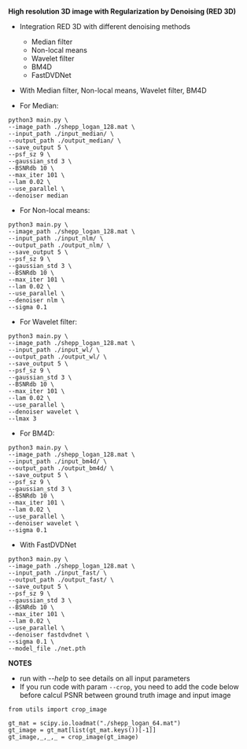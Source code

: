 **High resolution 3D image with Regularization by Denoising (RED 3D)**

* Integration RED 3D with different denoising methods
    - Median filter
    - Non-local means
    - Wavelet filter
    - BM4D
    - FastDVDNet
* With Median filter, Non-local means, Wavelet filter, BM4D

* For Median:
```
python3 main.py \
--image_path ./shepp_logan_128.mat \
--input_path ./input_median/ \
--output_path ./output_median/ \
--save_output 5 \
--psf_sz 9 \
--gaussian_std 3 \
--BSNRdb 10 \
--max_iter 101 \
--lam 0.02 \
--use_parallel \
--denoiser median
```
* For Non-local means:
```
python3 main.py \
--image_path ./shepp_logan_128.mat \
--input_path ./input_nlm/ \
--output_path ./output_nlm/ \
--save_output 5 \
--psf_sz 9 \
--gaussian_std 3 \
--BSNRdb 10 \
--max_iter 101 \
--lam 0.02 \
--use_parallel \
--denoiser nlm \
--sigma 0.1 
```
* For Wavelet filter:
```
python3 main.py \
--image_path ./shepp_logan_128.mat \
--input_path ./input_wl/ \
--output_path ./output_wl/ \
--save_output 5 \
--psf_sz 9 \
--gaussian_std 3 \
--BSNRdb 10 \
--max_iter 101 \
--lam 0.02 \
--use_parallel \
--denoiser wavelet \
--lmax 3
```
* For BM4D:
```
python3 main.py \
--image_path ./shepp_logan_128.mat \
--input_path ./input_bm4d/ \
--output_path ./output_bm4d/ \
--save_output 5 \
--psf_sz 9 \
--gaussian_std 3 \
--BSNRdb 10 \
--max_iter 101 \
--lam 0.02 \
--use_parallel \
--denoiser wavelet \
--sigma 0.1
```
* With FastDVDNet
```
python3 main.py \
--image_path ./shepp_logan_128.mat \
--input_path ./input_fast/ \
--output_path ./output_fast/ \
--save_output 5 \
--psf_sz 9 \
--gaussian_std 3 \
--BSNRdb 10 \
--max_iter 101 \
--lam 0.02 \
--use_parallel \
--denoiser fastdvdnet \
--sigma 0.1 \
--model_file ./net.pth
```

**NOTES**
* run with *--help* to see details on all input parameters
* If you run code with param ```--crop```, you need to add the code below before calcul PSNR between ground truth image and input image
```
from utils import crop_image

gt_mat = scipy.io.loadmat("./shepp_logan_64.mat")
gt_image = gt_mat[list(gt_mat.keys())[-1]]
gt_image,_,_,_ = crop_image(gt_image)

```
